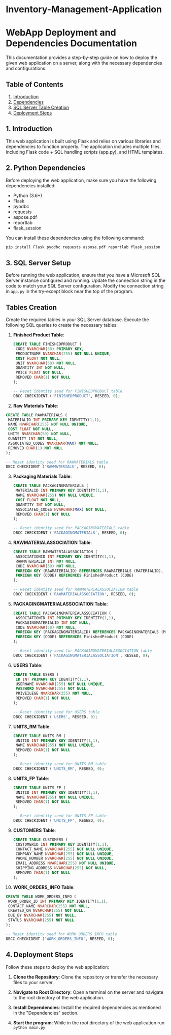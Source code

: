 # Inventory-Management-Application

# WebApp Deployment and Dependencies Documentation

This documentation provides a step-by-step guide on how to deploy the given web application on a server, along with the necessary dependencies and configurations.

## Table of Contents
1. [Introduction](#introduction)
2. [Dependencies](#dependencies)
3. [SQL Server Table Creation](#sql-server-setup)
4. [Deployment Steps](#deployment-steps)

## 1. Introduction<a name="introduction"></a>
This web application is built using Flask and relies on various libraries and dependencies to function properly. The application includes multiple files, including Flask code + SQL handling scripts (app.py), and HTML templates.

## 2. Python Dependencies<a name="dependencies"></a>
Before deploying the web application, make sure you have the following dependencies installed:

- Python (3.6+)
- Flask
- pyodbc
- requests
- aspose.pdf
- reportlab
- flask_session

You can install these dependencies using the following command:
```bash
pip install Flask pyodbc requests aspose.pdf reportlab flask_session
```

## 3. SQL Server Setup<a name="sql-server-setup"></a>
Before running the web application, ensure that you have a Microsoft SQL Server instance configured and running. Update the connection string in the code to match your SQL Server configuration. Modify the connection string in  `app.py` in the try-except block near the top of the program.

## Tables Creation
Create the required tables in your SQL Server database. Execute the following SQL queries to create the necessary tables:

1. **Finished Product Table**:

   ```sql
   CREATE TABLE FINISHEDPRODUCT (
    CODE NVARCHAR(50) PRIMARY KEY,
    PRODUCTNAME NVARCHAR(255) NOT NULL UNIQUE,
    COST FLOAT NOT NULL,
    UNIT NVARCHAR(50) NOT NULL,
    QUANTITY INT NOT NULL,
    PRICE FLOAT NOT NULL,
    REMOVED CHAR(1) NOT NULL
   );
   
   -- Reset identity seed for FINISHEDPRODUCT table
   DBCC CHECKIDENT ('FINISHEDPRODUCT', RESEED, 0);
   ```

  2. **Raw Materials Table**:

   ```sql
   CREATE TABLE RAWMATERIALS (
    MATERIALID INT PRIMARY KEY IDENTITY(1,1),
    NAME NVARCHAR(255) NOT NULL UNIQUE,
    COST FLOAT NOT NULL,
    UNITS NVARCHAR(50) NOT NULL,
    QUANTITY INT NOT NULL,
    ASSOCIATED_CODES NVARCHAR(MAX) NOT NULL,
    REMOVED CHAR(1) NOT NULL
   );

   -- Reset identity seed for RAWMATERIALS table
   DBCC CHECKIDENT ('RAWMATERIALS', RESEED, 0);
   ```

3. **Packaging Materials Table**:

   ```sql
   CREATE TABLE PACKAGINGMATERIALS (
    MATERIALID INT PRIMARY KEY IDENTITY(1,1),
    NAME NVARCHAR(255) NOT NULL UNIQUE,
    COST FLOAT NOT NULL,
    QUANTITY INT NOT NULL,
    ASSOCIATED_CODES NVARCHAR(MAX) NOT NULL,
    REMOVED CHAR(1) NOT NULL
   );
   
   -- Reset identity seed for PACKAGINGMATERIALS table
   DBCC CHECKIDENT ('PACKAGINGMATERIALS', RESEED, 0);
   ```

4. **RAWMATERIALASSOCIATION Table**:

   ```sql
   CREATE TABLE RAWMATERIALASSOCIATION (
    ASSOCIATIONID INT PRIMARY KEY IDENTITY(1,1),
    RAWMATERIALID INT NOT NULL,
    CODE NVARCHAR(50) NOT NULL,
    FOREIGN KEY (RAWMATERIALID) REFERENCES RAWMATERIALS (MATERIALID),
    FOREIGN KEY (CODE) REFERENCES FinishedProduct (CODE)
   );
   
   -- Reset identity seed for RAWMATERIALASSOCIATION table
   DBCC CHECKIDENT ('RAWMATERIALASSOCIATION', RESEED, 0);
   ```

5. **PACKAGINGMATERIALASSOCIATION Table**:

   ```sql
   CREATE TABLE PACKAGINGMATERIALASSOCIATION (
    ASSOCIATIONID INT PRIMARY KEY IDENTITY(1,1),
    PACKAGINGMATERIALID INT NOT NULL,
    CODE NVARCHAR(50) NOT NULL,
    FOREIGN KEY (PACKAGINGMATERIALID) REFERENCES PACKAGINGMATERIALS (MATERIALID),
    FOREIGN KEY (CODE) REFERENCES FinishedProduct (CODE)
   );
   
   -- Reset identity seed for PACKAGINGMATERIALASSOCIATION table
   DBCC CHECKIDENT ('PACKAGINGMATERIALASSOCIATION', RESEED, 0);
   ```

6. **USERS Table**:

   ```sql
   CREATE TABLE USERS (
    ID INT PRIMARY KEY IDENTITY(1,1),
    USERNAME NVARCHAR(255) NOT NULL UNIQUE,
    PASSWORD NVARCHAR(255) NOT NULL,
    PRIVEILEGE NVARCHAR(255) NOT NULL,
    REMOVED CHAR(1) NOT NULL
   );
   
   -- Reset identity seed for USERS table
   DBCC CHECKIDENT ('USERS', RESEED, 0);
   ```

7. **UNITS_RM Table**:

   ```sql
   CREATE TABLE UNITS_RM (
    UNITID INT PRIMARY KEY IDENTITY(1,1),
    NAME NVARCHAR(255) NOT NULL UNIQUE,
    REMOVED CHAR(1) NOT NULL
   );
   
   -- Reset identity seed for UNITS_RM table
   DBCC CHECKIDENT ('UNITS_RM', RESEED, 0);
   ```

8. **UNITS_FP Table**:

   ```sql
   CREATE TABLE UNITS_FP (
    UNITID INT PRIMARY KEY IDENTITY(1,1),
    NAME NVARCHAR(255) NOT NULL UNIQUE,
    REMOVED CHAR(1) NOT NULL
   );

   -- Reset identity seed for UNITS_FP table
   DBCC CHECKIDENT ('UNITS_FP', RESEED, 0);
   ```

9. **CUSTOMERS Table**:

   ```sql
   CREATE TABLE CUSTOMERS (
    CUSTOMERID INT PRIMARY KEY IDENTITY(1,1),
    CONTACT_NAME NVARCHAR(255) NOT NULL UNIQUE,
    COMPANY_NAME NVARCHAR(255) NOT NULL UNIQUE,
    PHONE_NUMBER NVARCHAR(255) NOT NULL UNIQUE,
    EMAIL_ADDRESS NVARCHAR(255) NOT NULL UNIQUE,
    SHIPPING_ADDRESS NVARCHAR(255) NOT NULL,
    REMOVED CHAR(1) NOT NULL
   );
   ```
   
10. **WORK_ORDERS_INFO Table**:

   ```sql
   CREATE TABLE WORK_ORDERS_INFO (
    WORK_ORDER_ID INT PRIMARY KEY IDENTITY(1,1),
    CONTACT_NAME NVARCHAR(255) NOT NULL,
    CREATED_ON NVARCHAR(255) NOT NULL,
    DUE_BY NVARCHAR(255) NOT NULL,
    STATUS NVARCHAR(255) NOT NULL
   );

   -- Reset identity seed for WORK_ORDERS_INFO table
   DBCC CHECKIDENT ('WORK_ORDERS_INFO', RESEED, 0);
   ```

## 4. Deployment Steps<a name="deployment-steps"></a>
Follow these steps to deploy the web application:

1. **Clone the Repository**: Clone the repository or transfer the necessary files to your server.

2. **Navigate to Root Directory**: Open a terminal on the server and navigate to the root directory of the web application.

3. **Install Dependencies**: Install the required dependencies as mentioned in the "Dependencies" section.

4. **Start the program**: While in the root directory of the web application run ```python main.py```
